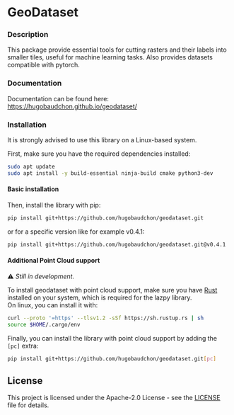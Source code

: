 # GeoDataset

### Description

This package provide essential tools for cutting rasters and their labels into smaller tiles, useful for machine learning tasks. Also provides datasets compatible with pytorch.

### Documentation

Documentation can be found here: https://hugobaudchon.github.io/geodataset/

### Installation

It is strongly advised to use this library on a Linux-based system.

First, make sure you have the required dependencies installed\:

```bash
sudo apt update
sudo apt install -y build-essential ninja-build cmake python3-dev
```

#### Basic installation
Then, install the library with pip:

```bash
pip install git+https://github.com/hugobaudchon/geodataset.git
```

or for a specific version like for example v0.4.1:
    
```bash
pip install git+https://github.com/hugobaudchon/geodataset.git@v0.4.1
```

#### Additional Point Cloud support

⚠️ *Still in development.*

To install geodataset with point cloud support, make sure you have [Rust](https://www.rust-lang.org/tools/install) installed on your system, which is required for the lazpy library.\
On linux, you can install it with:

```bash
curl --proto '=https' --tlsv1.2 -sSf https://sh.rustup.rs | sh
source $HOME/.cargo/env
```


Finally, you can install the library with point cloud support by adding the `[pc]` extra:

```bash
pip install git+https://github.com/hugobaudchon/geodataset.git[pc]
```

## License

This project is licensed under the Apache-2.0 License - see the [LICENSE](LICENSE) file for details.

